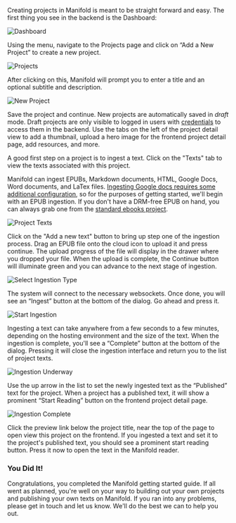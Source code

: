 Creating projects in Manifold is meant to be straight forward and easy. The first thing you see in the backend is the Dashboard:

![Dashboard](/docs/assets/installing/dashboard.png)

Using the menu, navigate to the Projects page and click on “Add a New Project” to create a new project.

![Projects](/docs/assets/installing/projects.png)

After clicking on this, Manifold will prompt you to enter a title and an optional subtitle and description.

![New Project](/docs/assets/installing/new.png)

Save the project and continue. New projects are automatically saved in _draft_ mode. Draft projects are only visible to logged in  users with [credentials](/docs/projects/accounts/users.html) to access them in the backend. Use the tabs on the left of the project detail view to add a thumbnail, upload a hero image for the frontend project detail page, add resources, and more.

A good first step on a project is to ingest a text. Click on the "Texts" tab to view the texts associated with this project.

Manifold can ingest EPUBs, Markdown documents, HTML, Google Docs, Word documents, and LaTex files. [Ingesting Google docs requires some additional configuration](/docs/customizing/external_services/google/index.html), so for the purposes of getting started, we'll begin with an EPUB ingestion. If you don't have a DRM-free EPUB on hand, you can always grab one from the [standard ebooks project](https://standardebooks.org/).

![Project Texts](/docs/assets/installing/texts.png)

Click on the "Add a new text" button to bring up step one of the ingestion process. Drag an EPUB file onto the cloud icon to upload it and press continue. The upload progress of the file will display in the drawer where you dropped your file. When the upload is complete, the Continue button will illuminate green and you can advance to the next stage of ingestion.

![Select Ingestion Type](/docs/assets/installing/ingestion-one.png)

The system will connect to the necessary websockets. Once done, you will see an “Ingest” button at the bottom of the dialog. Go ahead and press it.

![Start Ingestion](/docs/assets/installing/ingestion-two.png)

Ingesting a text can take anywhere from a few seconds to a few minutes, depending on the hosting environment and the size of the text. When the ingestion is complete, you'll see a “Complete” button at the bottom of the dialog. Pressing it will close the ingestion interface and return you to the list of project texts.

![Ingestion Underway](/docs/assets/installing/ingestion-three.png)

Use the up arrow in the list to set the newly ingested text as the “Published” text for the project. When a project has a published text, it will show a prominent “Start Reading” button on the frontend project detail page.

![Ingestion Complete](/docs/assets/installing/ingested-texts.png)

Click the preview link below the project title, near the top of the page to open view this project on the frontend. If you ingested a text and set it to the project's published text, you should see a prominent start reading button. Press it now to open the text in the Manifold reader.


### You Did It!

Congratulations, you completed the Manifold getting started guide. If all went as planned, you're well on your way to building out your own projects and publishing your own texts on Manifold. If you ran into any problems, please get in touch and let us know. We'll do the best we can to help you out.
